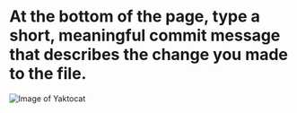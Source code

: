 # At the bottom of the page, type a short, meaningful commit message that describes the change you made to the file.
![Image of Yaktocat](https://octodex.github.com/images/yaktocat.png)
